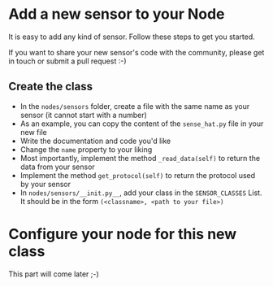 # Add a new sensor to your Node

It is easy to add any kind of sensor. Follow these steps to get you started.

If you want to share your new sensor's code with the community, please get in touch or submit a pull request :-)

## Create the class
- In the `nodes/sensors` folder, create a file with the same name as your sensor (it cannot start with a number)
- As an example, you can copy the content of the `sense_hat.py` file in your new file
- Write the documentation and code you'd like
- Change the `name` property to your liking
- Most importantly, implement the method `_read_data(self)` to return the data from your sensor
- Implement the method `get_protocol(self)` to return the protocol used by your sensor
- In `nodes/sensors/__init.py__`, add your class in the `SENSOR_CLASSES` List.
It should be in the form `(<classname>, <path to your file>)`

# Configure your node for this new class
This part will come later ;-)